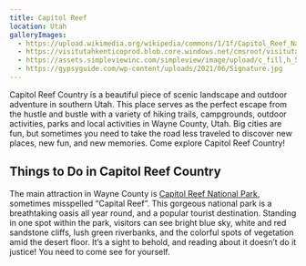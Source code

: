 ```yaml
---
title: Capitol Reef
location: Utah
galleryImages:
  - https://upload.wikimedia.org/wikipedia/commons/1/1f/Capitol_Reef_National_Park.jpg
  - https://visitutahkenticoprod.blob.core.windows.net/cmsroot/visitutah/media/site-assets/three-season-photography/mighty-5/capitol-reef/web2000_capitol-reef_hickmanbridge_-burr022620_078.jpg
  - https://assets.simpleviewinc.com/simpleview/image/upload/c_fill,h_501,q_75,w_741/v1/clients/utahddm/24e6e27735_b19c78fc-b382-49ec-98db-033bf7316671.jpg
  - https://gypsyguide.com/wp-content/uploads/2021/06/Signature.jpg
---
```

Capitol Reef Country is a beautiful piece of scenic landscape and outdoor adventure in southern Utah. This place serves as the perfect escape from the hustle and bustle with a variety of hiking trails, campgrounds, outdoor activities, parks and local activities in Wayne County, Utah. Big cities are fun, but sometimes you need to take the road less traveled to discover new places, new fun, and new memories. Come explore Capitol Reef Country! 

## Things to Do in Capitol Reef Country

The main attraction in Wayne County is [Capitol Reef National Park](https://capitolreef.org/attractions/capitol-reef-national-park/), sometimes misspelled “Capital Reef”. This gorgeous national park is a breathtaking oasis all year round, and a popular tourist destination. Standing in one spot within the park, visitors can see bright blue sky, white and red sandstone cliffs, lush green riverbanks, and the colorful spots of vegetation amid the desert floor. It’s a sight to behold, and reading about it doesn’t do it justice! You need to come see for yourself.